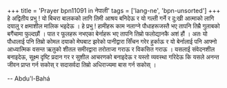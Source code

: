+++
title = 'Prayer bpn11091 in नेपाली'
tags = ['lang-ne', 'bpn-unsorted']
+++
हे अद्वितीय प्रभु ! यो बिचरा बालकको लागि तिमी आश्रय बनिदेऊ र यो गल्ती गर्ने र दु:खी आत्माको लागि दयालु र क्षमाशील मालिक भइदेऊ । हे प्रभु ! हामीहरू काम नलाग्ने पौधाहरूजस्तै भए तापनि तिम्रै गुलाबको बगैंचामा फुल्दछौं । पात र फूलहरू नभएका बेर्नाहरू भए तापनि तिम्रो फलोद्यानकै अशं हौं । अतः यो पौधालाई पनि तिम्रो कोमल दयाको मेघबाट झरेको पानीद्वारा सिँचन गरेर हुर्काऊ र यो बेर्नालाई पनि आफ्नो आध्यात्मिक वसन्त ऋतुको शीतल समीरद्वारा तरोताजा गराऊ र विकसित गराऊ । 
यसलाई संवेदनशील बनाइदेऊ, सूक्ष्म दृष्टि प्रदान गर र सुशील आचरणको बनाइदेऊ र यस्तो व्यवस्था गरिदेऊ कि यसले अनन्त जीवन प्राप्त गर्न सकोस् र सदासर्वदा तिम्रो अधिराज्यमा बास गर्न सकोस् ।

-- Abdu'l-Bahá
